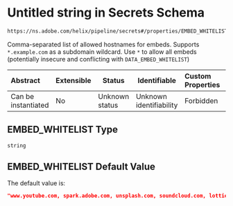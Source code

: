 # Untitled string in Secrets Schema

```txt
https://ns.adobe.com/helix/pipeline/secrets#/properties/EMBED_WHITELIST
```

Comma-separated list of allowed hostnames for embeds. Supports `*.example.com` as a subdomain wildcard. Use `*` to allow all embeds (potentially insecure and conflicting with `DATA_EMBED_WHITELIST`)


| Abstract            | Extensible | Status         | Identifiable            | Custom Properties | Additional Properties | Access Restrictions | Defined In                                                          |
| :------------------ | ---------- | -------------- | ----------------------- | :---------------- | --------------------- | ------------------- | ------------------------------------------------------------------- |
| Can be instantiated | No         | Unknown status | Unknown identifiability | Forbidden         | Allowed               | none                | [secrets.schema.json\*](secrets.schema.json "open original schema") |

## EMBED_WHITELIST Type

`string`

## EMBED_WHITELIST Default Value

The default value is:

```json
"www.youtube.com, spark.adobe.com, unsplash.com, soundcloud.com, lottiefiles.com, www.slideshare.net, vimeo.com, www.instagram.com, twitter.com, open.spotify.com, web.spotify.com, player.vimeo.com, www.linkedin.com, w.soundcloud.com, www.slideshare.net"
```
